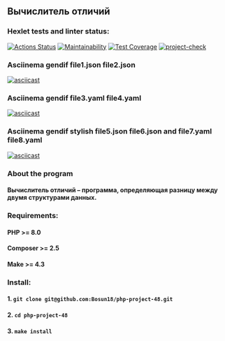 ## Вычислитель отличий
### Hexlet tests and linter status:
[![Actions Status](https://github.com/Bosun18/php-project-48/workflows/hexlet-check/badge.svg)](https://github.com/Bosun18/php-project-48/actions)
[![Maintainability](https://api.codeclimate.com/v1/badges/d99d922887e56fc82ffb/maintainability)](https://codeclimate.com/github/Bosun18/php-project-48/maintainability)
[![Test Coverage](https://api.codeclimate.com/v1/badges/d99d922887e56fc82ffb/test_coverage)](https://codeclimate.com/github/Bosun18/php-project-48/test_coverage)
[![project-check](https://github.com/Bosun18/php-project-48/actions/workflows/project-check.yml/badge.svg)](https://github.com/Bosun18/php-project-48/actions/workflows/project-check.yml)
### Asciinema gendif file1.json file2.json
[![asciicast](https://asciinema.org/a/tfYg75aLPYN9iUsNhcoVyWNkQ.svg)](https://asciinema.org/a/tfYg75aLPYN9iUsNhcoVyWNkQ)
### Asciinema gendif file3.yaml file4.yaml
[![asciicast](https://asciinema.org/a/jm1qc4dSzM1WPRi83J3rQPMdp.svg)](https://asciinema.org/a/jm1qc4dSzM1WPRi83J3rQPMdp)
### Asciinema gendif stylish file5.json file6.json and file7.yaml file8.yaml
[![asciicast](https://asciinema.org/a/ezNh9RXe7j4xVIkESQJLLgrgR.svg)](https://asciinema.org/a/ezNh9RXe7j4xVIkESQJLLgrgR)
### About the program
#### Вычислитель отличий – программа, определяющая разницу между двумя структурами данных.
### Requirements:
#### PHP >= 8.0
#### Composer >= 2.5
#### Make >= 4.3
### Install:
#### 1. `git clone git@github.com:Bosun18/php-project-48.git`
#### 2. `cd php-project-48`
#### 3. `make install`

